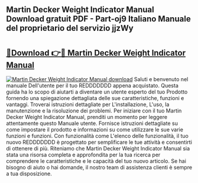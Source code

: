 ## Martin Decker Weight Indicator Manual Download gratuit PDF - Part-oj9 Italiano Manuale del proprietario del servizio jjzWy

# <h2><a href="http://dfe2k5.blite.top/?on=Martin+Decker+Weight+Indicator+Manual">🔗Download 👉🔴 Martin Decker Weight Indicator Manual</a></h2>

[![Martin Decker Weight Indicator Manual download](https://i.imgur.com/lujVjoI.png)](http://dfe2k5.blite.top/?on=Martin+Decker+Weight+Indicator+Manual)
Saluti e benvenuto nel manuale Dell'utente per il tuo REDDDDDDD appena acquistato. Questa guida ha lo scopo di aiutarti a diventare un utente esperto del tuo Prodotto fornendo una spiegazione dettagliata delle sue caratteristiche, funzioni e vantaggi. Troverai istruzioni dettagliate per L'installazione, L'uso, la manutenzione e la risoluzione dei problemi. Per iniziare con il tuo Martin Decker Weight Indicator Manual, prenditi un momento per leggere attentamente questo Manuale utente. Fornisce istruzioni dettagliate su come impostare il prodotto e informazioni su come utilizzare le sue varie funzioni e funzioni. Con funzionalità come L'elenco delle funzionalità, il tuo nuovo REDDDDDDD è progettato per semplificare le tue attività e consentirti di ottenere di più. Riteniamo che Martin Decker Weight Indicator Manual sia stata una risorsa completa e approfondita per la tua ricerca per comprendere le caratteristiche e le capacità del tuo nuovo articolo. Se hai bisogno di aiuto o hai domande, il nostro team di assistenza clienti è sempre a tua disposizione.

